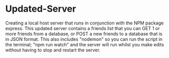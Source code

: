 # Updated-Server
Creating a local host server that runs in conjunction with the NPM package express. This updated server contains a friends list that you can GET 1 or more friends from a database, or POST a new friends to a database that is in JSON format. 
This also includes "nodemon" so you can run the script in the terminal; "npm run watch" and the server will run whilst you make edits without having to stop and restart the server.
